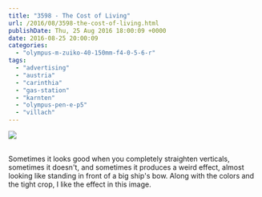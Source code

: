 ```yaml
---
title: "3598 - The Cost of Living"
url: /2016/08/3598-the-cost-of-living.html
publishDate: Thu, 25 Aug 2016 18:00:09 +0000
date: 2016-08-25 20:00:09
categories: 
  - "olympus-m-zuiko-40-150mm-f4-0-5-6-r"
tags: 
  - "advertising"
  - "austria"
  - "carinthia"
  - "gas-station"
  - "karnten"
  - "olympus-pen-e-p5"
  - "villach"
---
```

<div class="container">
<div class="center"><a target="_blank" href="https://d25zfm9zpd7gm5.cloudfront.net/1200x1200/2016/20160429_171121_lr.jpg"><img class="webfeedsFeaturedVisual" src="https://d25zfm9zpd7gm5.cloudfront.net/0600x0600/2016/20160429_171121_lr.jpg" /></a></div>
</div>
<br />

Sometimes it looks good when you completely straighten verticals, sometimes it doesn't, and sometimes it produces a weird effect, almost looking like standing in front of a big ship's bow. Along with the colors and the tight crop, I like the effect in this image.
